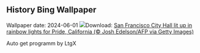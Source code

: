 ## History Bing Wallpaper
Wallpaper date: 2024-06-01
![](https://www.bing.com/th?id=OHR.PrideMonthSF_EN-IN4842306720_UHD.jpg&w=1000)Download: [San Francisco City Hall lit up in rainbow lights for Pride, California (© Josh Edelson/AFP via Getty Images)](https://www.bing.com/th?id=OHR.PrideMonthSF_EN-IN4842306720_UHD.jpg)

Auto get programm by LtgX
